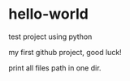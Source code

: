 # hello-world
test project using python


my first github project, good luck!

print all files path in one dir.